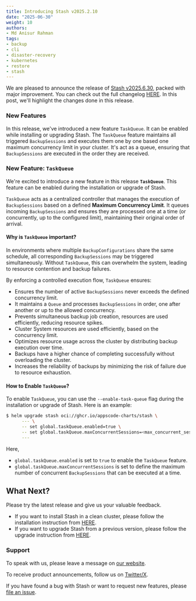 ```yaml
---
title: Introducing Stash v2025.2.10
date: "2025-06-30"
weight: 10
authors:
- Md Anisur Rahman
tags:
- backup
- cli
- disaster-recovery
- kubernetes
- restore
- stash
---
```


We are pleased to announce the release of [Stash v2025.6.30](https://stash.run/docs/v2025.6.30/setup/), packed with major improvement. You can check out the full changelog [HERE](https://github.com/stashed/CHANGELOG/blob/master/releases/v2025.6.30/README.md). In this post, we'll highlight the changes done in this release.

### New Features

In this release, we've introduced a new feature `TaskQueue`. It can be enabled while installing or upgrading Stash. The `TaskQueue` feature maintains all triggered `BackupSessions` and executes them one by one based one maximum concurrency limit in your cluster. It's act as a queue, ensuring that `BackupSessions` are executed in the order they are received.

### New Feature: `TaskQueue`

We're excited to introduce a new feature in this release **`TaskQueue`**. This feature can be enabled during the installation or upgrade of Stash.

`TaskQueue` acts as a centralized controller that manages the execution of `BackupSessions` based on a defined **Maximum Concurrency Limit**. It queues incoming `BackupSessions` and ensures they are processed one at a time (or concurrently, up to the configured limit), maintaining their original order of arrival.

#### Why is `TaskQueue` important?

In environments where multiple `BackupConfigurations` share the same schedule, all corresponding `BackupSessions` may be triggered simultaneously. Without `TaskQueue`, this can overwhelm the system, leading to resource contention and backup failures.

By enforcing a controlled execution flow, `TaskQueue` ensures:

* Ensures the number of active `BackupSessions` never exceeds the defined concurrency limit.
* It maintains a `Queue` and processes `BackupSessions` in order, one after another or up to the allowed concurrency.
* Prevents simultaneous backup job creation, resources are used efficiently, reducing resource spikes.
* Cluster System resources are used efficiently, based on the concurrency limit.
* Optimizes resource usage across the cluster by distributing backup execution over time.
* Backups have a higher chance of completing successfully without overloading the cluster.
* Increases the reliability of backups by minimizing the risk of failure due to resource exhaustion.

#### How to Enable `TaskQueue`?

To enable `TaskQueue`, you can use the `--enable-task-queue` flag during the installation or upgrade of Stash. Here is an example:

```bash
$ helm upgrade stash oci://ghcr.io/appscode-charts/stash \
      --- \
      -- set global.taskQueue.enabled=true \
      -- set global.taskQueue.maxConcurrentSessions=<max_concurrent_sessions> \
      --- 
```

Here, 
- `global.taskQueue.enabled` is set to `true` to enable the `TaskQueue` feature.
- `global.taskQueue.maxConcurrentSessions` is set to define the maximum number of concurrent `BackupSessions` that can be executed at a time.


## What Next?
Please try the latest release and give us your valuable feedback.

- If you want to install Stash in a clean cluster, please follow the installation instruction from [HERE](https://stash.run/docs/latest/setup/).
- If you want to upgrade Stash from a previous version, please follow the upgrade instruction from [HERE](https://stash.run/docs/latest/setup/upgrade/).

### Support

To speak with us, please leave a message on [our website](https://appscode.com/contact/).

To receive product announcements, follow us on [Twitter/X](https://twitter.com/KubeStash).

If you have found a bug with Stash or want to request new features, please [file an issue](https://github.com/stashed/project/issues/new).
